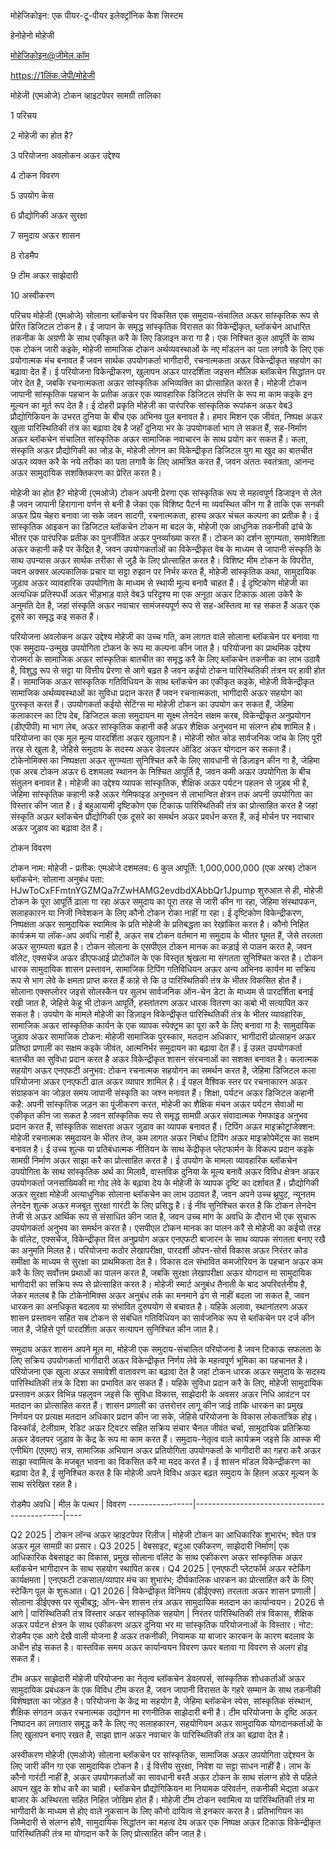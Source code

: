 मोहेजिकोइन: एक पीयर-टू-पीयर इलेक्ट्रॉनिक कैश सिस्टम

हेनोहेनो मोहेजी

मोहेजिकोइन@जीमेल.कॉम

https://1लिंक.जेपी/मोहेजी

मोहेजी (एमओजे) टोकन व्हाइटपेपर सामग्री तालिका

1 परिचय

2 मोहेजी का होत है?

3 परियोजना अवलोकन अऊर उद्देश्य

4 टोकन विवरण

5 उपयोग केस

6 प्रौद्योगिकी अऊर सुरक्षा

7 समुदाय अऊर शासन

8 रोडमैप

9 टीम अऊर साझेदारी

10 अस्वीकरण

परिचय मोहेजी (एमओजे) सोलाना ब्लॉकचेन पर विकसित एक समुदाय-संचालित अऊर सांस्कृतिक रूप से प्रेरित डिजिटल टोकन है। ई जापान के समृद्ध सांस्कृतिक विरासत का विकेन्द्रीकृत, ब्लॉकचेन आधारित तकनीक के अग्रणी के साथ एकीकृत करै के लिए डिज़ाइन करा गा है। एक निश्चित कुल आपूर्ति के साथ एक टोकन जारी कइके, मोहेजी सामाजिक टोकन अर्थव्यवस्थाओं के नए मॉडलन का पता लगावै के लिए एक प्रयोगात्मक मंच बनावत हैं जवन सार्थक उपयोगकर्ता भागीदारी, रचनात्मकता अऊर विकेन्द्रीकृत सहयोग का बढ़ावा देत हैं। ई परियोजना विकेन्द्रीकरण, खुलापन अऊर पारदर्शिता जइसन मौलिक ब्लॉकचेन सिद्धांतन पर जोर देत है, जबकि रचनात्मकता अऊर सांस्कृतिक अभिव्यक्ति का प्रोत्साहित करत है। मोहेजी टोकन जापानी सांस्कृतिक पहचान के प्रतीक अऊर एक व्यावहारिक डिजिटल संपत्ति के रूप मा काम कइके इन मूल्यन का मूर्त रूप देत है। ई दोहरी प्रकृति मोहेजी का पारंपरिक सांस्कृतिक रूपांकन अऊर वेब3 प्रौद्योगिकियन के उभरत दुनिया के बीच एक अभिनव पुल बनावत है। हमार मिशन एक जीवंत, निष्पक्ष अऊर खुला पारिस्थितिकी तंत्र का बढ़ावा देब है जहाँ दुनिया भर के उपयोगकर्ता भाग ले सकत हैं, सह-निर्माण अऊर ब्लॉकचेन संचालित सांस्कृतिक अऊर सामाजिक नवाचारन के साथ प्रयोग कर सकत हैं। कला, संस्कृति अऊर प्रौद्योगिकी का जोड़ के, मोहेजी लोगन का विकेन्द्रीकृत डिजिटल युग मा खुद का बातचीत अऊर व्यक्त करै के नये तरीका का पता लगावै के लिए आमंत्रित करत हैं, जवन अंततः स्वतंत्रता, आनन्द अऊर सामुदायिक सशक्तिकरण का प्रेरित करत है।

मोहेजी का होत है? मोहेजी (एमओजे) टोकन अपनी प्रेरणा एक सांस्कृतिक रूप से महत्वपूर्ण डिजाइन से लेत है जवन जापानी हिरागाना वर्णन से बनी है जेका एक विशिष्ट पैटर्न मा व्यवस्थित कीन गा है ताकि एक सनकी अऊर प्रिय चेहरा बनावा जा सके जवन सादगी, रचनात्मकता, हास्य अऊर चंचल कल्पना का प्रतीक है। ई सांस्कृतिक आइकन का डिजिटल ब्लॉकचेन टोकन मा बदल के, मोहेजी एक आधुनिक तकनीकी ढांचे के भीतर एक पारंपरिक प्रतीक का पुनर्जीवित अऊर पुनर्व्याख्या करत हैं। टोकन का दर्शन सुगम्यता, समावेशिता अऊर कहानी कहै पर केंद्रित है, जवन उपयोगकर्ताओं का विकेन्द्रीकृत वेब के माध्यम से जापानी संस्कृति के साथ उपन्यास अऊर सार्थक तरीका से जुड़ै के लिए प्रोत्साहित करत है। विशिष्ट मीम टोकन के विपरीत, जवन अक्सर अल्पकालिक प्रचार या सट्टा रुझान पर निर्भर करत हैं, मोहेजी सांस्कृतिक कथा, सामुदायिक जुड़ाव अऊर व्यावहारिक उपयोगिता के माध्यम से स्थायी मूल्य बनावै चाहत हैं। ई दृष्टिकोण मोहेजी का अत्यधिक प्रतिस्पर्धी अऊर भीड़भाड़ वाले वेब3 परिदृश्य मा एक अनूठा अऊर टिकाऊ आला उकेरै के अनुमति देत है, जहां संस्कृति अऊर नवाचार सामंजस्यपूर्ण रूप से सह-अस्तित्व मा रह सकत हैं अऊर एक दूसरे का समृद्ध कइ सकत हैं।

परियोजना अवलोकन अऊर उद्देश्य मोहेजी का उच्च गति, कम लागत वाले सोलाना ब्लॉकचेन पर बनावा गा एक समुदाय-उन्मुख उपयोगिता टोकन के रूप मा कल्पना कीन जात है। परियोजना का प्राथमिक उद्देश्य रोजमर्रा के सामाजिक अऊर सांस्कृतिक बातचीत का समृद्ध करै के लिए ब्लॉकचेन तकनीक का लाभ उठावै है, विशुद्ध रूप से सट्टा या वित्तीय प्रेरणा से आगे बढ़त है जवन कईयो टोकन पारिस्थितिकी तंत्रन पर हावी होत हैं। सामाजिक अऊर सांस्कृतिक गतिविधियन के साथ ब्लॉकचेन का एकीकृत कइके, मोहेजी विकेन्द्रीकृत सामाजिक अर्थव्यवस्थाओं का सुविधा प्रदान करत हैं जवन रचनात्मकता, भागीदारी अऊर सहयोग का पुरस्कृत करत हैं। उपयोगकर्ता कईयो सेटिंग्स मा मोहेजी टोकन का उपयोग कर सकत हैं, जेहिमा कलाकारन का टिप देब, डिजिटल कला समुदायन मा सूक्ष्म लेनदेन सक्षम करब, विकेन्द्रीकृत अनुप्रयोगन (डीएपीपी) मा भाग लेब, अऊर सांस्कृतिक कहानी कहै अऊर शैक्षिक अनुभवन मा संलग्न होब शामिल है। परियोजना का एक मूल मूल्य पारदर्शिता अऊर खुलापन है। मोहेजी स्रोत कोड सार्वजनिक जांच के लिए पूरी तरह से खुला है, जेहिसे समुदाय के सदस्य अऊर डेवलपर ऑडिट अऊर योगदान कर सकत हैं। टोकेनोमिक्स का निष्पक्षता अऊर सुगम्यता सुनिश्चित करै के लिए सावधानी से डिज़ाइन कीन गा है, जेहिमा एक अरब टोकन अऊर 6 दशमलव स्थानन के निश्चित आपूर्ति है, जवन कमी अऊर उपयोगिता के बीच संतुलन बनावत है। मोहेजी का उद्देश्य व्यापक सांस्कृतिक, शैक्षिक अऊर पर्यटन पहलन से जुड़ब भी है, जेहिमा सांस्कृतिक कहानी कहै अऊर गेमिफाइड अनुभवन से लाभान्वित क्षेत्रन तक अपनी उपयोगिता का विस्तार कीन जात है। ई बहुआयामी दृष्टिकोण एक टिकाऊ पारिस्थितिकी तंत्र का प्रोत्साहित करत है जहां संस्कृति अऊर ब्लॉकचेन प्रौद्योगिकी एक दूसरे का समर्थन अऊर प्रवर्धन करत हैं, कई मोर्चन पर नवाचार अऊर जुड़ाव का बढ़ावा देत हैं।

टोकन विवरण

टोकन नाम: मोहेजी - प्रतीक: एमओजे
दशमलव: 6
कुल आपूर्ति: 1,000,000,000 (एक अरब) टोकन
ब्लॉकचेन: सोलाना
अनुबंध पता: HJwToCxFFmtnYGZMQa7rZwHAMG2evdbdXAbbQr1Jpump
शुरुआत से ही, मोहेजी टोकन के पूरा आपूर्ति ढाला गा रहा अऊर समुदाय का पूरा तरह से जारी कीन गा रहा, जेहिमा संस्थापकन, सलाहकारन या निजी निवेशकन के लिए कौनो टोकन रोका नाहीं गा रहा। ई दृष्टिकोण विकेन्द्रीकरण, निष्पक्षता अऊर सामुदायिक स्वामित्व के प्रति मोहेजी के प्रतिबद्धता का रेखांकित करत है। कौनो निहित कार्यक्रम या लॉक-अप अवधि नाहीं है, अऊर सब टोकन वर्तमान मा समुदाय के भीतर घूमत हैं, जेसे तरलता अऊर सुगम्यता बढ़त है। टोकन सोलाना के एसपीएल टोकन मानक का कड़ाई से पालन करत है, जवन वॉलेट, एक्सचेंज अऊर डीएफआई प्रोटोकॉल के एक विस्तृत श्रृंखला मा संगतता सुनिश्चित करत है। टोकन धारक सामुदायिक शासन प्रस्तावन, सामाजिक टिपिंग गतिविधियन अऊर अन्य अभिनव कार्यन मा सक्रिय रूप से भाग लेवे के क्षमता प्राप्त करत हैं काहे से कि उ पारिस्थितिकी तंत्र के भीतर विकसित होत हैं। सोलाना एक्सप्लोरर जइसे सोलस्कैन पर सुलभ सार्वजनिक ऑन-चेन डेटा के माध्यम से पारदर्शिता बनाई रखी जात है, जेहिसे केहू भी टोकन आपूर्ति, हस्तांतरण अऊर धारक वितरण का कबो भी सत्यापित कर सकत है।
उपयोग के मामले मोहेजी का डिज़ाइन विकेन्द्रीकृत पारिस्थितिकी तंत्र के भीतर व्यावहारिक, सामाजिक अऊर सांस्कृतिक कार्यन के एक व्यापक स्पेक्ट्रम का पूरा करै के लिए बनावा गा है:
सामुदायिक जुड़ाव अऊर सामाजिक टोकन: मोहेजी सामाजिक पुरस्कार, मतदान अधिकार, भागीदारी प्रोत्साहन अऊर प्रतिष्ठा प्रणाली का सक्षम कइके जीवंत, आत्मनिर्भर समुदायन का बढ़ावा देत हैं। ई उन्नत उपयोगकर्ता बातचीत का सुविधा प्रदान करत है अऊर विकेन्द्रीकृत शासन संरचनाओं का सशक्त बनावत है।
कलात्मक सहयोग अऊर एनएफटी अनुभव: टोकन रचनात्मक सहयोगन का समर्थन करत है, जेहिमा डिजिटल कला परियोजना अऊर एनएफटी ढाल अऊर व्यापार शामिल है। ई पहल वैश्विक स्तर पर रचनाकारन अऊर संग्राहकन का जोड़त समय जापानी संस्कृति का जश्न मनावत हैं।
शिक्षा, पर्यटन अऊर डिजिटल कहानी कहै: अपनी सांस्कृतिक जड़न का पूंजीकरण करत, मोहेजी का शैक्षिक मंचन अऊर पर्यटन सेवाओं मा एकीकृत कीन जा सकत है जवन सांस्कृतिक रूप से समृद्ध सामग्री अऊर संवादात्मक गेमफाइड अनुभव प्रदान करत हैं, सांस्कृतिक साक्षरता अऊर जुड़ाव का व्यापक बनावत हैं।
टिपिंग अऊर माइक्रोट्रांजेक्शन: मोहेजी रचनात्मक समुदायन के भीतर तेज, कम लागत अऊर निर्बाध टिपिंग अऊर माइक्रोपेमेंट्स का सक्षम बनावत है। ई उच्च शुल्क या प्रतिबंधात्मक नीतियन के साथ केंद्रीकृत प्लेटफार्मन के विकल्प प्रदान कइके सामग्री निर्माण अऊर साझा करै का प्रोत्साहित करत है। ई उपयोग के मामला व्यावहारिक ब्लॉकचेन उपयोगिता के साथ सांस्कृतिक अर्थ का मिलावै, वास्तविक दुनिया के मूल्य बनावै अऊर विविध क्षेत्रन अऊर उपयोगकर्ता जनसांख्यिकी मा गोद लेवे के बढ़ावा देय के मोहेजी के व्यापक दृष्टि का दर्शावत हैं।
प्रौद्योगिकी अऊर सुरक्षा मोहेजी अत्याधुनिक सोलाना ब्लॉकचेन का लाभ उठावत हैं, जवन अपने उच्च थ्रूपुट, न्यूनतम लेनदेन शुल्क अऊर मजबूत सुरक्षा गारंटी के लिए प्रसिद्ध है। ई नींव सुनिश्चित करत है कि टोकन लेनदेन तेजी से अऊर आर्थिक रूप से संसाधित कीन जात है, जवन उच्च मांग के अवधि के दौरान भी एक सुचारू उपयोगकर्ता अनुभव का समर्थन करत है। एसपीएल टोकन मानक का पालन करै से मोहेजी का कईयो तरह के वॉलेट, एक्सचेंज, विकेन्द्रीकृत वित्त अनुप्रयोग अऊर एनएफटी बाजारन के साथ व्यापक संगतता बनाए रखै का अनुमति मिलत है। परियोजना कठोर लेखापरीक्षा, पारदर्शी ओपन-सोर्स विकास अऊर निरंतर कोड समीक्षा के माध्यम से सुरक्षा का प्राथमिकता देत है। विकास दल संभावित कमजोरियन के पहचान अऊर कम करै के लिए सर्वोत्तम प्रथाओं का पालन करत है, जबकि सुरक्षा लेखापरीक्षा अऊर योगदान मा सामुदायिक भागीदारी का सक्रिय रूप से प्रोत्साहित करत है। मोहेजी स्मार्ट अनुबंध तैनाती के बाद अपरिवर्तनीय है, जेकर मतलब है कि टोकेनोमिक्स अऊर अनुबंध तर्क का मनमाने ढंग से नाहीं बदला जा सकत है, जवन धारकन का अनधिकृत बदलाव या संभावित दुरुपयोग से बचावत है। यहिके अलावा, स्थानांतरण अऊर शासन प्रस्तावन सहित सब टोकन से संबंधित गतिविधियन का सार्वजनिक रूप से ब्लॉकचेन पर दर्ज कीन जात है, जेहिसे पूर्ण पारदर्शिता अऊर सत्यापन सुनिश्चित कीन जात है।

समुदाय अऊर शासन अपने मूल मा, मोहेजी एक समुदाय-संचालित परियोजना है जवन टिकाऊ सफलता के लिए सक्रिय उपयोगकर्ता भागीदारी अऊर विकेन्द्रीकृत निर्णय लेवे के महत्वपूर्ण भूमिका का पहचानत है। परियोजना एक खुला अऊर समावेशी वातावरण का बढ़ावा देत है जहां टोकन धारक अऊर समुदाय के सदस्य पारिस्थितिकी तंत्र के दिशा का प्रभावित कर सकत हैं। यहिके सुविधा प्रदान करै के लिए, मोहेजी सामुदायिक प्रस्तावन अऊर विभिन्न पहलुवन जइसे कि सुविधा विकास, साझेदारी के अवसर अऊर निधि आवंटन पर मतदान का प्रोत्साहित करत हैं। शासन प्रणाली का उत्तरोत्तर लागू कीन जाई ताकि धारकन का प्रमुख निर्णयन पर प्रत्यक्ष मतदान अधिकार प्रदान कीन जा सके, जेहिसे परियोजना के विकास लोकतांत्रिक होइ। डिस्कॉर्ड, टेलीग्राम, रेडिट अऊर ट्विटर सहित सक्रिय संचार चैनल जीवंत चर्चा, सामुदायिक प्रतिक्रिया अऊर डेवलपर जुड़ाव के केंद्र के रूप मा काम करत हैं। समुदाय-नेतृत्व वाले कार्यक्रम जइसे कि आस्क मी एनीथिंग (एएमए) सत्र, सामाजिक अभियान अऊर प्रतियोगिता उपयोगकर्ता के भागीदारी का गहरा करै अऊर साझा स्वामित्व के मजबूत भावना का विकसित करै मा मदद करत हैं। ई शासन मॉडल विकेन्द्रीकरण का बढ़ावा देत है, ई सुनिश्चित करत है कि मोहेजी अपने विविध अऊर बढ़त समुदाय के हितन अऊर मूल्यन के साथ संरेखित रहत है।

रोडमैप अवधि | मील के पत्थर | विवरण ----------------|---------------------------------------------|----

Q2 2025 | टोकन लॉन्च अऊर व्हाइटपेपर रिलीज | मोहेजी टोकन का आधिकारिक शुभारंभ; श्वेत पत्र अऊर मूल सामग्री का प्रसार। Q3 2025 | वेबसाइट, बटुआ एकीकरण, साझेदारी निर्माण| एक आधिकारिक वेबसाइट का विकास, प्रमुख सोलाना वॉलेट के साथ एकीकरण अऊर सांस्कृतिक अऊर ब्लॉकचेन भागीदारन ​​के साथ सहयोग स्थापित करब। Q4 2025 | एनएफटी प्लेटफॉर्म अऊर स्टेकिंग कार्यक्षमता | एनएफटी टकसाल/व्यापार मंच का शुभारंभ; दीर्घकालिक धारकन का प्रोत्साहित करै के लिए स्टेकिंग पूल के शुरूआत। Q1 2026 | विकेन्द्रीकृत विनिमय (डीईएक्स) तरलता अऊर शासन प्रणाली | सोलाना डीईएक्स पर सूचीबद्ध; ऑन-चेन शासन तंत्र अऊर सामुदायिक मतदान का कार्यान्वयन। 2026 से आगे | पारिस्थितिकी तंत्र विस्तार अऊर सांस्कृतिक सहयोग | निरंतर पारिस्थितिकी तंत्र विकास, शैक्षिक अऊर पर्यटन क्षेत्रन के साथ एकीकरण अऊर दुनिया भर मा सांस्कृतिक परियोजनाओं के विस्तार। नोट: रोडमैप एक आगे देखै वाली योजना है अऊर तकनीकी, नियामक या बाजार कारकन के कारण बदलाव के अधीन होइ सकत है। वास्तविक समय अऊर कार्यान्वयन विवरण ऊपर बतावा गा विवरण से अलग होइ सकत हैं।

टीम अऊर साझेदारी मोहेजी परियोजना का नेतृत्व ब्लॉकचेन डेवलपर्स, सांस्कृतिक शोधकर्ताओं अऊर सामुदायिक प्रबंधकन के एक विविध टीम करत है, जवन जापानी विरासत के गहरे सम्मान के साथ तकनीकी विशेषज्ञता का जोड़त है। परियोजना के केंद्र मा सहयोग है, जेहिमा ब्लॉकचेन स्पेस, सांस्कृतिक संस्थान, शैक्षिक संगठन अऊर रचनात्मक उद्योगन मा रणनीतिक साझेदारी बनी है। टीम परियोजना के दृष्टि अऊर निष्पादन का लगातार समृद्ध करै के लिए नए सलाहकारन, सहयोगियन अऊर सामुदायिक योगदानकर्ताओं के लिए खुलापन बनाए रखत है, साझा ज्ञान अऊर नवाचार के पारिस्थितिकी तंत्र का बढ़ावा देत है।

अस्वीकरण मोहेजी (एमओजे) सोलाना ब्लॉकचेन पर सांस्कृतिक, सामाजिक अऊर उपयोगिता उद्देश्यन के लिए जारी कीन गा एक सामुदायिक टोकन है। ई वित्तीय सुरक्षा, निवेश या सट्टा साधन नाहीं है। लाभ के कौनो गारंटी नाहीं है, अऊर उपयोगकर्ताओं का सावधानी बरतै अऊर टोकन के साथ संलग्न होवे से पहिले आपन खुद के शोध करै का चाही। ब्लॉकचेन प्रौद्योगिकियन मा नियामक परिवर्तन, तकनीकी भेद्यता अऊर बाजार के अस्थिरता सहित निहित जोखिम होत हैं। मोहेजी टीम टोकन स्वामित्व या पारिस्थितिकी तंत्र मा भागीदारी के माध्यम से होए वाले नुकसान के लिए कौनो दायित्व से इनकार करत है। प्रतिभागियन का जिम्मेदारी से संलग्न होवै, सामुदायिक सिद्धांतन का महत्व देय अऊर एक निष्पक्ष अऊर टिकाऊ विकेन्द्रीकृत पारिस्थितिकी तंत्र मा योगदान करै के लिए प्रोत्साहित कीन जात है।

